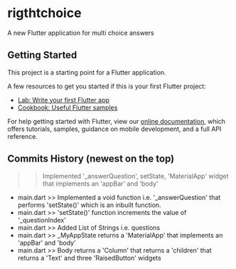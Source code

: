 # rigthtchoice

A new Flutter application for multi choice answers

## Getting Started

This project is a starting point for a Flutter application.

A few resources to get you started if this is your first Flutter project:

- [Lab: Write your first Flutter app](https://flutter.dev/docs/get-started/codelab)
- [Cookbook: Useful Flutter samples](https://flutter.dev/docs/cookbook)

For help getting started with Flutter, view our
[online documentation](https://flutter.dev/docs), which offers tutorials,
samples, guidance on mobile development, and a full API reference.

## Commits History (newest on the top)

>> Implemented '_answerQuestion', setState, 'MaterialApp' widget that implements an 'appBar' and 'body'
- main.dart >> Implemented a void function i.e. '_answerQuestion' that performs 'setState()' which is an inbuilt function.
- main.dart >> 'setState()' function increments the value of '_questionIndex'
- main.dart >> Added List of Strings i.e. questions
- main.dart >> _MyAppState returns a 'MaterialApp' that implements an 'appBar' and 'body'
- main.dart >> Body returns a 'Column' that returns a 'children' that returns a 'Text' and three 'RaisedButton' widgets